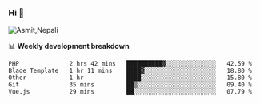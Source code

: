 ### Hi 👋

![Asmit,Nepali](https://media.giphy.com/media/L8K62iTDkzGX6/giphy.gif)
<!--
**asmit99nepali/asmit99nepali** is a ✨ _special_ ✨ repository because its `README.md` (this file) appears on your GitHub profile.

Here are some ideas to get you started:

- 🔭 I’m currently working on ...
- 🌱 I’m currently learning ...
- 👯 I’m looking to collaborate on ...
- 🤔 I’m looking for help with ...
- 💬 Ask me about ...
- 📫 How to reach me: ...
- 😄 Pronouns: ...
- ⚡ Fun fact: ...
-->


📊 **Weekly development breakdown**
<!--START_SECTION:waka-->
```text
PHP              2 hrs 42 mins   ██████████▓░░░░░░░░░░░░░░   42.59 % 
Blade Template   1 hr 11 mins    ████▓░░░░░░░░░░░░░░░░░░░░   18.80 % 
Other            1 hr            ████░░░░░░░░░░░░░░░░░░░░░   15.80 % 
Git              35 mins         ██▒░░░░░░░░░░░░░░░░░░░░░░   09.40 % 
Vue.js           29 mins         ██░░░░░░░░░░░░░░░░░░░░░░░   07.79 % 
```
<!--END_SECTION:waka-->

